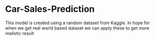 # Car-Sales-Prediction
This model is created using a random dataset from Kaggle. In hope for when we get real world based dataset we can apply these to get more realistic result
